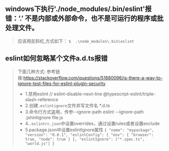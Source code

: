 ## windows下执行'./node_modules/.bin/eslint'报错：’.’ 不是内部或外部命令，也不是可运行的程序或批处理文件。
  > 应该用反斜杠,方式如下：
    ```
  $  .\node_modules\.bin\eslint
    ```
## eslint如何忽略某个文件a.d.ts报错
  > 下面几种方式:
  > 参考链接:https://stackoverflow.com/questions/51880096/is-there-a-way-to-ignore-test-files-for-eslint-plugin-security
  > - 1.禁用eslint
    // eslint-disable-next-line @typescript-eslint/triple-slash-reference
  > - 2.创建`.eslintignore`文件并写文件名
    *.d.ts
  > - 3.命令行方式盗用，传参--ignore-path
    eslint --ignore-path .jshintignore file.js
  > - 4.`.eslintrc.json`中设置overrides，通过设置rules或者设置exclude
  > - 5.package.json中设置eslintIgnore属性
    ```
    {
      "name": "mypackage",
      "version": "0.0.1",
      "eslintConfig": {
          "env": {
              "browser": true,
              "node": true
          }
      },
      "eslintIgnore": ["*.spec.ts", "world.js"]
    }
    ```
## 